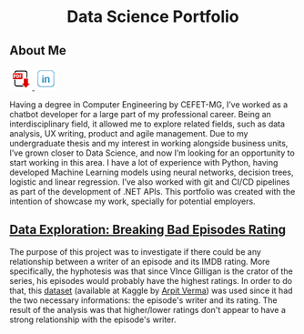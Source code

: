 <h1 align="center"> Data Science Portfolio </h1>

## About Me
<a href="/files/SergioJunior_CV_English.pdf">
  <img src="/images/pdf.jpg" alt="Curriculum" width="40" height="40" />
</a> <a href="https://www.linkedin.com/in/juniorsergio/">
  <img src="/images/linkedin.png" alt="Linkedin" width="40" height="40" />
</a> 

Having a degree in Computer Engineering by CEFET-MG, I’ve worked as a chatbot developer for a large part of my professional career. Being an interdisciplinary field, it allowed me to explore related fields, such as data analysis, UX writing, product and agile management. Due to my undergraduate thesis and my interest in working alongside business units, I’ve grown closer to Data Science, and now I’m looking for an opportunity to start working in this area. I have a lot of experience with Python, having developed Machine Learning models using neural networks, decision trees, logistic and linear regression. I’ve also worked with git and CI/CD pipelines as part of the development of .NET APIs. This portfolio was created with the intention of showcase my work, specially for potential employers.

## [Data Exploration: Breaking Bad Episodes Rating](https://github.com/juniorsergio/DataExploration/tree/master/Breaking%20Bad%20-%20Rating%20analysis)

The purpose of this project was to investigate if there could be any relationship between a writer of an episode and its IMDB rating. More specifically, the hyphotesis was that since VInce Gilligan is the crator of the series, his episodes would probably have the highest ratings. In order to do that, this [dataset](https://www.kaggle.com/varpit94/breaking-bad-tv-show-all-seasons-episodes-data) (available at Kaggle by [Arpit Verma](https://www.kaggle.com/varpit94)) was used since it had the two necessary informations: the episode's writer and its rating. The result of the analysis was that higher/lower ratings don't appear to have a strong relationship with the episode's writer.
